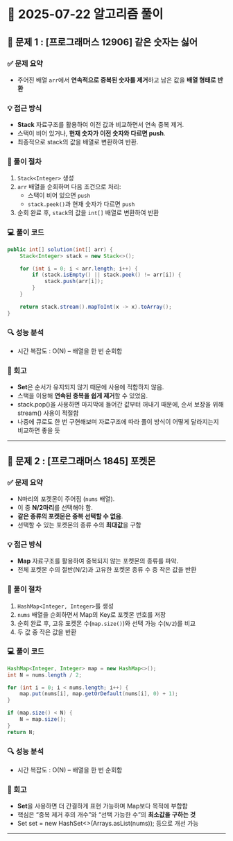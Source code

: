 # 🧠 2025-07-22 알고리즘 풀이


## 📌 문제 1 : [프로그래머스 12906] 같은 숫자는 싫어

### ✅ 문제 요약

- 주어진 배열 `arr`에서 **연속적으로 중복된 숫자를 제거**하고 남은 값을 **배열 형태로 반환**

### 💡 접근 방식

- **Stack** 자료구조를 활용하여 이전 값과 비교하면서 연속 중복 제거.
- 스택이 비어 있거나, **현재 숫자가 이전 숫자와 다르면 push**.
- 최종적으로 stack의 값을 배열로 변환하여 반환.


### 👣 풀이 절차


1. `Stack<Integer>` 생성
2. `arr` 배열을 순회하며 다음 조건으로 처리:
   - 스택이 비어 있으면 `push`
   - `stack.peek()`과 현재 숫자가 다르면 `push`
3. 순회 완료 후, `stack`의 값을 `int[]` 배열로 변환하여 반환

### 💻 풀이 코드
```java
public int[] solution(int[] arr) {
    Stack<Integer> stack = new Stack<>();

    for (int i = 0; i < arr.length; i++) {
        if (stack.isEmpty() || stack.peek() != arr[i]) {
            stack.push(arr[i]);
        }
    }

    return stack.stream().mapToInt(x -> x).toArray();
}
```

### 🔍 성능 분석
- 시간 복잡도 : O(N) – 배열을 한 번 순회함

### 🔁 회고

- **Set**은 순서가 유지되지 않기 때문에 사용에 적합하지 않음.
- 스택을 이용해 **연속된 중복을 쉽게 제거**할 수 있었음.
- stack.pop()을 사용하면 마지막에 들어간 값부터 꺼내기 때문에, 순서 보장을 위해 stream() 사용이 적절함
- 나중에 큐로도 한 번 구현해보며 자료구조에 따라 풀이 방식이 어떻게 달라지는지 비교하면 좋을 듯

---



## 📌 문제 2 : [프로그래머스 1845] 포켓몬

### ✅ 문제 요약

- N마리의 포켓몬이 주어짐 (`nums` 배열).
- 이 중 **N/2마리**를 선택해야 함.
- **같은 종류의 포켓몬은 중복 선택할 수 없음**.
- 선택할 수 있는 포켓몬의 종류 수의 **최대값**을 구함

### 💡 접근 방식

- **Map** 자료구조를 활용하여 중복되지 않는 포켓몬의 종류를 파악.
- 전체 포켓몬 수의 절반(N/2)과 고유한 포켓몬 종류 수 중 작은 값을 반환

### 👣 풀이 절차

1. `HashMap<Integer, Integer>`를 생성
2. `nums` 배열을 순회하면서 Map의 Key로 포켓몬 번호를 저장
3. 순회 완료 후, 고유 포켓몬 수(`map.size()`)와 선택 가능 수(`N/2`)를 비교
4. 두 값 중 작은 값을 반환

### 💻 풀이 코드
```java
HashMap<Integer, Integer> map = new HashMap<>();
int N = nums.length / 2;

for (int i = 0; i < nums.length; i++) {
    map.put(nums[i], map.getOrDefault(nums[i], 0) + 1);
}

if (map.size() < N) {
    N = map.size();
}
return N;
```

### 🔍 성능 분석
- 시간 복잡도 : O(N) – 배열을 한 번 순회함

### 🔁 회고

- **Set**을 사용하면 더 간결하게 표현 가능하며 Map보다 목적에 부합함
- 핵심은 “중복 제거 후의 개수”와 “선택 가능한 수”의 **최소값을 구하는 것**
- Set<Integer> set = new HashSet<>(Arrays.asList(nums)); 등으로 개선 가능
  
---

